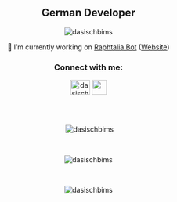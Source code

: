 <h2 align="center">German Developer</h2>

<p align="center">
  <img src="https://komarev.com/ghpvc/?username=dasischbims&label=Profile%20views&color=0e75b6&style=flat" alt="dasischbims"/>
</p>
<p align="center">
🔭 I’m currently working on <a href="https://github.com/DasIschBims/raphtalia">Raphtalia Bot</a>
(<a href="https://dasischbims.github.io/raphtalia/">Website</a>)
  <br>
</p>
<h3 align="center">Connect with me:</h3>
<p align="center">
<a href="https://twitter.com/dasischbims" target="blank">
  <img align="center" src="https://raw.githubusercontent.com/rahuldkjain/github-profile-readme-generator/master/src/images/icons/Social/twitter.svg" alt="dasischbims" height="30" width="40" /></a>
  <a href="https://discord.gg/ZURcscg" target="blank"><img align="center" src="https://discord.com/assets/3437c10597c1526c3dbd98c737c2bcae.svg" alt="" height="30" width="30"></a>
</p>
<h2></h2>
<br>
<p align="center">&nbsp;<img align="center" src="https://github-readme-stats.vercel.app/api?username=dasischbims&show_icons=true&theme=dark&locale=en" alt="dasischbims" /></p>
<br>
<p align="center"><img align="center" src="https://github-readme-streak-stats.herokuapp.com/?user=dasischbims&theme=dark" alt="dasischbims" /></p>
<br>
<p align="center"><img src="https://github-readme-stats.vercel.app/api/top-langs?username=dasischbims&show_icons=true&theme=dark&locale=en&layout=compact" alt="dasischbims" /></p>
